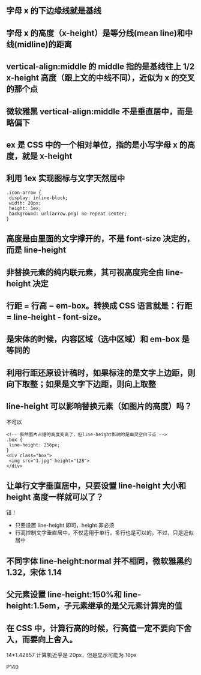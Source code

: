 ## 字母 x 的下边缘线就是基线

## 字母 x 的高度（x-height）是等分线(mean line)和中线(midline)的距离

## vertical-align:middle 的 middle 指的是基线往上 1/2 x-height 高度（跟上文的中线不同），近似为 x 的交叉的那个点

## 微软雅黑 vertical-align:middle 不是垂直居中，而是略偏下

## ex 是 CSS 中的一个相对单位，指的是小写字母 x 的高度，就是 x-height

## 利用 1ex 实现图标与文字天然居中

```
.icon-arrow {
 display: inline-block;
 width: 20px;
 height: 1ex;
 background: url(arrow.png) no-repeat center;
}
```

## <div>高度是由里面的文字撑开的，不是 font-size 决定的，而是 line-height

## 非替换元素的纯内联元素，其可视高度完全由 line-height 决定

## 行距 = 行高 − em-box。转换成 CSS 语言就是：行距 = line-height - font-size。

## 是宋体的时候，内容区域（选中区域）和 em-box 是等同的

## 利用行距还原设计稿时，如果标注的是文字上边距，则向下取整；如果是文字下边距，则向上取整

## line-height 可以影响替换元素（如图片的高度）吗？

不可以

```
<!-- 虽然图片占据的高度变高了，但line-height影响的是幽灵空白节点 -->
.box {
 line-height: 256px;
}
<div class="box">
 <img src="1.jpg" height="128">
</div>
```

## 让单行文字垂直居中，只要设置 line-height 大小和 height 高度一样就可以了？

错！

- 只要设置 line-height 即可，height 非必须
- 行高控制文字垂直居中，不仅适用于单行，多行也是可以的。不过，只是近似居中

## 不同字体 line-height:normal 并不相同，微软雅黑约 1.32，宋体 1.14

## 父元素设置 line-height:150%和 line-height:1.5em，子元素继承的是父元素计算完的值

## 在 CSS 中，计算行高的时候，行高值一定不要向下舍入，而要向上舍入。

14\*1.42857 计算机近乎是 20px，但是显示可能为 19px

P140
